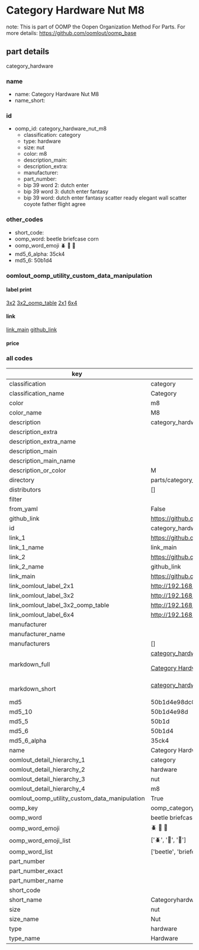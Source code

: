 # Category Hardware Nut M8  

note: This is part of OOMP the Oopen Organization Method For Parts. For more details: https://github.com/oomlout/oomp_base

##  part details



category_hardware

### name
* name: Category Hardware Nut M8
* name_short: 
### id
* oomp_id: category_hardware_nut_m8
  * classification: category
  * type: hardware
  * size: nut
  * color: m8
  * description_main: 
  * description_extra: 
  * manufacturer: 
  * part_number: 
  * bip 39 word 2: dutch enter
  * bip 39 word 3: dutch enter fantasy
  * bip 39 word: dutch enter fantasy scatter ready elegant wall scatter coyote father flight agree

### other_codes
* short_code: 
* oomp_word: beetle briefcase corn
* oomp_word_emoji :beetle: :briefcase: :corn:
* md5_6_alpha: 35ck4
* md5_6: 50b1d4






### oomlout_oomp_utility_custom_data_manipulation
#### label print
[3x2](http://192.168.1.245:1112/?label=oomp%2035ck4)
[3x2_oomp_table](http://192.168.1.107:1112/?label=oomp%2035ck4)
[2x1](http://192.168.1.242:1112/?label=oomp%2035ck4)
[6x4](http://192.168.1.55:1112/?label=oomp%2035ck4)    

#### link

[link_main](https://github.com/oomlout/oomlout_oomp_current_version_messy/tree/main/parts/category_hardware_nut_m8) [github_link](https://github.com/oomlout/oomlout_oomp_part_src/tree/main/parts/category_hardware_nut_m8)                             

#### price







### all codes 
| key | value |  
| --- | --- |  
| classification | category |  
| classification_name | Category |  
| color | m8 |  
| color_name | M8 |  
| description | category_hardware |  
| description_extra |  |  
| description_extra_name |  |  
| description_main |  |  
| description_main_name |  |  
| description_or_color | M  |  
| directory | parts/category_hardware_nut_m8 |  
| distributors | [] |  
| filter |  |  
| from_yaml | False |  
| github_link | https://github.com/oomlout/oomlout_oomp_part_src/tree/main/parts/category_hardware_nut_m8 |  
| id | category_hardware_nut_m8 |  
| link_1 | https://github.com/oomlout/oomlout_oomp_current_version_messy/tree/main/parts/category_hardware_nut_m8 |  
| link_1_name | link_main |  
| link_2 | https://github.com/oomlout/oomlout_oomp_part_src/tree/main/parts/category_hardware_nut_m8 |  
| link_2_name | github_link |  
| link_main | https://github.com/oomlout/oomlout_oomp_current_version_messy/tree/main/parts/category_hardware_nut_m8 |  
| link_oomlout_label_2x1 | http://192.168.1.242:1112/?label=oomp%2035ck4 |  
| link_oomlout_label_3x2 | http://192.168.1.245:1112/?label=oomp%2035ck4 |  
| link_oomlout_label_3x2_oomp_table | http://192.168.1.107:1112/?label=oomp%2035ck4 |  
| link_oomlout_label_6x4 | http://192.168.1.55:1112/?label=oomp%2035ck4 |  
| manufacturer |  |  
| manufacturer_name |  |  
| manufacturers | [] |  
| markdown_full | [category_hardware_nut_m8](https://github.com/oomlout/oomlout_oomp_current_version_messy/tree/main/parts/category_hardware_nut_m8)<br>[](https://github.com/oomlout/oomlout_oomp_current_version_messy/tree/main/parts/category_hardware_nut_m8)<br>[Category Hardware Nut M8](https://github.com/oomlout/oomlout_oomp_current_version_messy/tree/main/parts/category_hardware_nut_m8)<br><br> |  
| markdown_short | [category_hardware_nut_m8](https://github.com/oomlout/oomlout_oomp_current_version_messy/tree/main/parts/category_hardware_nut_m8)<br><br> |  
| md5 | 50b1d4e98dc07ed51e596c06a612da23 |  
| md5_10 | 50b1d4e98d |  
| md5_5 | 50b1d |  
| md5_6 | 50b1d4 |  
| md5_6_alpha | 35ck4 |  
| name | Category Hardware Nut M8 |  
| oomlout_detail_hierarchy_1 | category |  
| oomlout_detail_hierarchy_2 | hardware |  
| oomlout_detail_hierarchy_3 | nut |  
| oomlout_detail_hierarchy_4 | m8 |  
| oomlout_oomp_utility_custom_data_manipulation | True |  
| oomp_key | oomp_category_hardware_nut_m8 |  
| oomp_word | beetle briefcase corn |  
| oomp_word_emoji | :beetle: :briefcase: :corn: |  
| oomp_word_emoji_list | [':beetle:', ':briefcase:', ':corn:'] |  
| oomp_word_list | ['beetle', 'briefcase', 'corn'] |  
| part_number |  |  
| part_number_exact |  |  
| part_number_name |  |  
| short_code |  |  
| short_name | Categoryhardware |  
| size | nut |  
| size_name | Nut |  
| type | hardware |  
| type_name | Hardware |  
